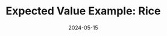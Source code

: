 ---
title: "Expected Value Example: Rice"
date: 2024-05-15
sidebar:
  nav: "nav"
# toc: true
# toc_label: "TOC"
# toc_sticky: true
---